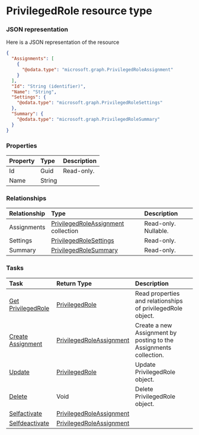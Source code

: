 # PrivilegedRole resource type



### JSON representation

Here is a JSON representation of the resource

<!-- {
  "blockType": "resource",
  "optionalProperties": [
    "Assignments"
  ],
  "@odata.type": "microsoft.graph.PrivilegedRole"
}-->

```json
{
  "Assignments": [
    {
      "@odata.type": "microsoft.graph.PrivilegedRoleAssignment"
    }
  ],
  "Id": "String (identifier)",
  "Name": "String",
  "Settings": {
    "@odata.type": "microsoft.graph.PrivilegedRoleSettings"
  },
  "Summary": {
    "@odata.type": "microsoft.graph.PrivilegedRoleSummary"
  }
}

```
### Properties
| Property	   | Type	|Description|
|:---------------|:--------|:----------|
|Id|Guid| Read-only.|
|Name|String||

### Relationships
| Relationship | Type	|Description|
|:---------------|:--------|:----------|
|Assignments|[PrivilegedRoleAssignment](privilegedroleassignment.md) collection| Read-only. Nullable.|
|Settings|[PrivilegedRoleSettings](privilegedrolesettings.md)| Read-only.|
|Summary|[PrivilegedRoleSummary](privilegedrolesummary.md)| Read-only.|

### Tasks

| Task		   | Return Type	|Description|
|:---------------|:--------|:----------|
|[Get PrivilegedRole](../api/privilegedrole_get.md) | [PrivilegedRole](privilegedrole.md) |Read properties and relationships of privilegedRole object.|
|[Create Assignment](../api/privilegedrole_post_assignments.md) |[PrivilegedRoleAssignment](privilegedroleassignment.md)| Create a new Assignment by posting to the Assignments collection.|
|[Update](../api/privilegedrole_update.md) | [PrivilegedRole](privilegedrole.md)	|Update PrivilegedRole object. |
|[Delete](../api/privilegedrole_delete.md) | Void	|Delete PrivilegedRole object. |
|[Selfactivate](../api/privilegedrole_selfactivate.md)|[PrivilegedRoleAssignment](privilegedroleassignment.md)||
|[Selfdeactivate](../api/privilegedrole_selfdeactivate.md)|[PrivilegedRoleAssignment](privilegedroleassignment.md)||

<!-- uuid: f284c0e4-8b05-4a35-8639-37cada784bdf
2015-10-16 10:08:02 UTC -->
<!-- {
  "type": "#page.annotation",
  "description": "PrivilegedRole resource",
  "keywords": "",
  "section": "documentation",
  "tocPath": ""
}-->